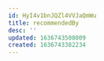 ```yaml
---
id: HyI4v1bnJQZl4VVJaQmWu
title: recommendedBy
desc: ''
updated: 1636743508009
created: 1636743382234
---
```





